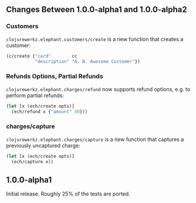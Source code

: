 ## Changes Between 1.0.0-alpha1 and 1.0.0-alpha2

### Customers

`clojurewerkz.elephant.customers/create` is a new function
that creates a customer:

``` clojure
(c/create {"card"        cc
           "description" "A. N. Awesome Customer"})
```

### Refunds Options, Partial Refunds

`clojurewerkz.elephant.charges/refund` now supports
refund options, e.g. to perform partial refunds:

``` clojure
(let [x (ech/create opts)]
  (ech/refund x {"amount" 50}))
```

### charges/capture

`clojurewerkz.elephant.charges/capture` is a new function that captures
a previously uncaptured charge:

``` clojure
(let [x (ech/create opts)]
  (ech/capture x))
```

## 1.0.0-alpha1

Initial release. Roughly 25% of the tests are ported.
